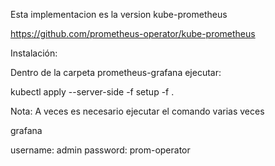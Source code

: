 Esta implementacion es la version kube-prometheus

https://github.com/prometheus-operator/kube-prometheus

Instalación:

Dentro de la carpeta prometheus-grafana ejecutar:

  kubectl apply --server-side -f setup -f .

Nota: A veces es necesario ejecutar el comando varias veces

grafana

username: admin
password: prom-operator